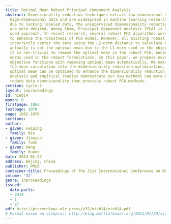 ```yaml
---
title: Optimal Mean Robust Principal Component Analysis
abstract: Dimensionality reduction techniques extract low-dimensional structure from
  high-dimensional data and are widespread in machine learning research. In practice,
  due to lacking labeled data, the unsupervised dimensionality reduction algorithms
  are more desired. Among them, Principal Component Analysis (PCA) is the most widely
  used approach. In recent research, several robust PCA algorithms were presented
  to enhance the robustness of PCA model. However, all existing robust PCA methods
  incorrectly center the data using the L2-norm distance to calculate the mean, which
  actually is not the optimal mean due to the L1-norm used in the objective functions.
  It is non-trivial to remove the optimal mean in the robust PCA, because of the sparsity-inducing
  norms used in the robust formulations. In this paper, we propose novel robust PCA
  objective functions with removing optimal mean automatically. We naturally integrate
  the mean calculation into the dimensionality reduction optimization, such that the
  optimal mean can be obtained to enhance the dimensionality reduction. Both theoretical
  analysis and empirical studies demonstrate our new methods can more effectively
  reduce data dimensionality than previous robust PCA methods.
section: cycle-2
layout: inproceedings
id: nieb14
month: 0
firstpage: 1062
lastpage: 1070
page: 1062-1070
sections: 
author:
- given: Feiping
  family: Nie
- given: Jianjun
  family: Yuan
- given: Heng
  family: Huang
date: 2014-01-27
address: Bejing, China
publisher: PMLR
container-title: Proceedings of The 31st International Conference on Machine Learning
volume: '32'
genre: inproceedings
issued:
  date-parts:
  - 2014
  - 1
  - 27
pdf: http://proceedings.mlr.press/v32/nieb14/nieb14.pdf
# Format based on citeproc: http://blog.martinfenner.org/2013/07/30/citeproc-yaml-for-bibliographies/
---
```


